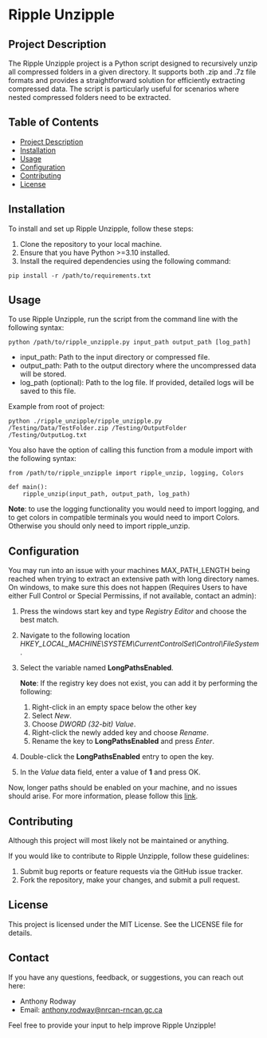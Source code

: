 # Ripple Unzipple

## Project Description

The Ripple Unzipple project is a Python script designed to recursively unzip all compressed folders in a given directory. It supports both .zip and .7z file formats and provides a straightforward solution for efficiently extracting compressed data. The script is particularly useful for scenarios where nested compressed folders need to be extracted.

## Table of Contents

- [Project Description](#project-description)
- [Installation](#installation)
- [Usage](#usage)
- [Configuration](#configuration)
- [Contributing](#contributing)
- [License](#license)

## Installation

To install and set up Ripple Unzipple, follow these steps:

1. Clone the repository to your local machine.
2. Ensure that you have Python >=3.10 installed.
3. Install the required dependencies using the following command:

```
pip install -r /path/to/requirements.txt
```

## Usage

To use Ripple Unzipple, run the script from the command line with the following syntax:
```
python /path/to/ripple_unzipple.py input_path output_path [log_path]
```
- input_path: Path to the input directory or compressed file.
- output_path: Path to the output directory where the uncompressed data will be stored.
- log_path (optional): Path to the log file. If provided, detailed logs will be saved to this file.

Example from root of project:
```
python ./ripple_unzipple/ripple_unzipple.py /Testing/Data/TestFolder.zip /Testing/OutputFolder /Testing/OutputLog.txt
```

You also have the option of calling this function from a module import with the following syntax:
```
from /path/to/ripple_unzipple import ripple_unzip, logging, Colors

def main():
    ripple_unzip(input_path, output_path, log_path)
```
**Note**: to use the logging functionality you would need to import logging, and to get colors in compatible terminals you would need to import Colors. Otherwise you should only need to import ripple_unzip.

## Configuration

You may run into an issue with your machines MAX_PATH_LENGTH being reached when trying to extract an extensive path with long directory names. On windows, to make sure this does not happen (Requires Users to have either Full Control or Special Permissins, if not available, contact an admin):

1. Press the windows start key and type *Registry Editor* and choose the best match.
2. Navigate to the following location
*HKEY_LOCAL_MACHINE\SYSTEM\CurrentControlSet\Control\FileSystem*.
3. Select the variable named **LongPathsEnabled**.
    
    **Note**: If the registry key does not exist, you can add it by performing the following:
    
    1. Right-click in an empty space below the other key
    2. Select *New*.
    3. Choose *DWORD (32-bit) Value*.
    4. Right-click the newly added key and choose *Rename*.
    5. Rename the key to **LongPathsEnabled** and press *Enter*.

4. Double-click the **LongPathsEnabled** entry to open the key.
5. In the *Value* data field, enter a value of **1** and press OK.

Now, longer paths should be enabled on your machine, and no issues should arise. For more information, please follow this [link](https://www.autodesk.com/support/technical/article/caas/sfdcarticles/sfdcarticles/The-Windows-10-default-path-length-limitation-MAX-PATH-is-256-characters.html#:~:text=By%20default%2C%20Windows%20uses%20a,Files%2C%20Paths%2C%20and%20Namespaces.).

## Contributing

Although this project will most likely not be maintained or anything.

If you would like to contribute to Ripple Unzipple, follow these guidelines:

1. Submit bug reports or feature requests via the GitHub issue tracker.
2. Fork the repository, make your changes, and submit a pull request.

## License

This project is licensed under the MIT License. See the LICENSE file for details.

## Contact

If you have any questions, feedback, or suggestions, you can reach out here:

- Anthony Rodway
- Email: anthony.rodway@nrcan-rncan.gc.ca

Feel free to provide your input to help improve Ripple Unzipple!

